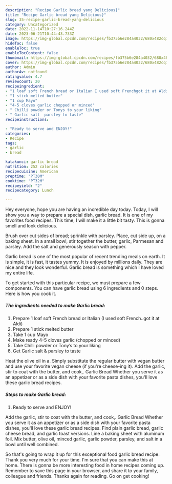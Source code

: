 ```yaml
---
description: "Recipe Garlic bread yang Delicious}"
title: "Recipe Garlic bread yang Delicious}"
slug: 35-recipe-garlic-bread-yang-delicious
category: Uncategorized
date: 2022-11-14T10:27:16.244Z
date: 2023-06-21T10:44:43.733Z
image: https://img-global.cpcdn.com/recipes/fb375b6e284a4032/680x482cq70/garlic-bread-recipe-main-photo.jpg
hideToc: false
enableToc: true
enableTocContent: false
thumbnail: https://img-global.cpcdn.com/recipes/fb375b6e284a4032/680x482cq70/garlic-bread-recipe-main-photo.jpg
cover: https://img-global.cpcdn.com/recipes/fb375b6e284a4032/680x482cq70/garlic-bread-recipe-main-photo.jpg
author: Admin
authorAv: notfound
ratingvalue: 4.7
reviewcount: 20
recipeingredient:
- "1 loaf soft French bread or Italian I used soft Frenchgot it at Aldi"
- "1 stick melted butter"
- "1 cup Mayo"
- "4-5 cloves garlic chopped or minced"
- " Chilli powder or Tonys to your liking"
- " Garlic salt  parsley to taste"
recipeinstructions:

- "Ready to serve and ENJOY!"
categories:
- Recipe
tags:
- garlic
- bread

katakunci: garlic bread 
nutrition: 252 calories
recipecuisine: American
preptime: "PT30M"
cooktime: "PT32M"
recipeyield: "2"
recipecategory: Lunch

---
```



Hey everyone, hope you are having an incredible day today. Today, I will show you a way to prepare a special dish, garlic bread. It is one of my favorites food recipes. This time, I will make it a little bit tasty. This is gonna smell and look delicious.

Brush over cut sides of bread; sprinkle with parsley. Place, cut side up, on a baking sheet. In a small bowl, stir together the butter, garlic, Parmesan and parsley. Add the salt and generously season with pepper.

Garlic bread is one of the most popular of recent trending meals on earth. It is simple, it is fast, it tastes yummy. It is enjoyed by millions daily. They are nice and they look wonderful. Garlic bread is something which I have loved my entire life.


To get started with this particular recipe, we must prepare a few components. You can have garlic bread using 6 ingredients and 0 steps. Here is how you cook it.

<!--inarticleads1-->

##### The ingredients needed to make Garlic bread:

1. Prepare 1 loaf soft French bread or Italian (I used soft French..got it at Aldi)
1. Prepare 1 stick melted butter
1. Take 1 cup Mayo
1. Make ready 4-5 cloves garlic (chopped or minced)
1. Take  Chilli powder or Tony’s to your liking
1. Get  Garlic salt &amp; parsley to taste


Heat the olive oil in a. Simply substitute the regular butter with vegan butter and use your favorite vegan cheese (if you&#39;re cheese-ing it). Add the garlic, stir to coat with the butter, and cook,. Garlic Bread Whether you serve it as an appetizer or as a side dish with your favorite pasta dishes, you&#39;ll love these garlic bread recipes. 

<!--inarticleads2-->

##### Steps to make Garlic bread:


1. Ready to serve and ENJOY!

Add the garlic, stir to coat with the butter, and cook,. Garlic Bread Whether you serve it as an appetizer or as a side dish with your favorite pasta dishes, you&#39;ll love these garlic bread recipes. Find plain garlic bread, garlic cheese bread, and garlic toast versions. Line a baking sheet with aluminum foil. Mix butter, olive oil, minced garlic, garlic powder, parsley, and salt in a bowl until well combined. 

So that's going to wrap it up for this exceptional food garlic bread recipe. Thank you very much for your time. I'm sure that you can make this at home. There is gonna be more interesting food in home recipes coming up. Remember to save this page in your browser, and share it to your family, colleague and friends. Thanks again for reading. Go on get cooking!
